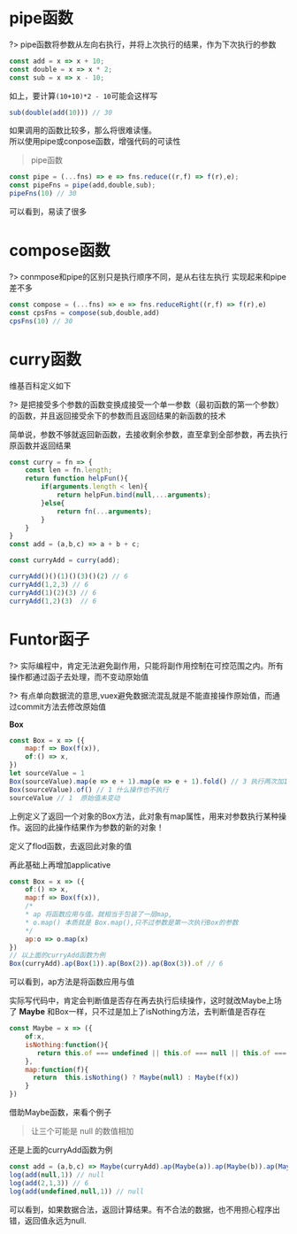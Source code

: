 # pipe函数

?> pipe函数将参数从左向右执行，并将上次执行的结果，作为下次执行的参数


```js
const add = x => x + 10;
const double = x => x * 2; 
const sub = x => x - 10; 
```
如上，要计算`(10+10)*2 - 10`可能会这样写
```js
sub(double(add(10))) // 30
```
如果调用的函数比较多，那么将很难读懂。  
所以使用pipe或conpose函数，增强代码的可读性

> pipe函数

```js
const pipe = (...fns) => e => fns.reduce((r,f) => f(r),e);
const pipeFns = pipe(add,double,sub);
pipeFns(10) // 30
```
可以看到，易读了很多  

# compose函数

?> conmpose和pipe的区别只是执行顺序不同，是从右往左执行
实现起来和pipe差不多  

```js
const compose = (...fns) => e => fns.reduceRight((r,f) => f(r),e)
const cpsFns = compose(sub,double,add)
cpsFns(10) // 30
```

# curry函数

维基百科定义如下  

?> 是把接受多个参数的函数变换成接受一个单一参数（最初函数的第一个参数）的函数，并且返回接受余下的参数而且返回结果的新函数的技术  

简单说，参数不够就返回新函数，去接收剩余参数，直至拿到全部参数，再去执行原函数并返回结果

```js
const curry = fn => {
    const len = fn.length;
    return function helpFun(){
        if(arguments.length < len){
            return helpFun.bind(null,...arguments);
        }else{
            return fn(...arguments);
        }
    }
}
const add = (a,b,c) => a + b + c;

const curryAdd = curry(add);

curryAdd()()(1)()(3)()(2) // 6
curryAdd(1,2,3) // 6
curryAdd(1)(2)(3) // 6
curryAdd(1,2)(3)  // 6
```

# Funtor函子

?> 实际编程中，肯定无法避免副作用，只能将副作用控制在可控范围之内。所有操作都通过函子去处理，而不变动原始值


?> 有点单向数据流的意思,vuex避免数据流混乱就是不能直接操作原始值，而通过commit方法去修改原始值  

**Box**  

```js
const Box = x => ({
    map:f => Box(f(x)),
    of:() => x,
})
let sourceValue = 1
Box(sourceValue).map(e => e + 1).map(e => e + 1).fold() // 3 执行两次加1操作
Box(sourceValue).of() // 1 什么操作也不执行
sourceValue // 1  原始值未变动
```

上例定义了返回一个对象的Box方法，此对象有map属性，用来对参数执行某种操作。返回的此操作结果作为参数的新的对象！

定义了flod函数，去返回此对象的值

再此基础上再增加applicative
```js
const Box = x => ({
    of:() => x,
    map:f => Box(f(x)),
    /*
    * ap 将函数应用与值。就相当于包装了一层map,
    * o.map() 本质就是 Box.map(),只不过参数是第一次执行Box的参数
    */
    ap:o => o.map(x)
})
// 以上面的curryAdd函数为例
Box(curryAdd).ap(Box(1)).ap(Box(2)).ap(Box(3)).of // 6 
```
可以看到，ap方法是将函数应用与值


实际写代码中，肯定会判断值是否存在再去执行后续操作，这时就改Maybe上场了
**Maybe** 
和Box一样，只不过是加上了isNothing方法，去判断值是否存在
```js
const Maybe = x => ({
    of:x,
    isNothing:function(){
       return this.of === undefined || this.of === null || this.of === ''
    },
    map:function(f){ 
      return  this.isNothing() ? Maybe(null) : Maybe(f(x))
    }
})
```

借助Maybe函数，来看个例子  

> 让三个可能是 null 的数值相加  

还是上面的curryAdd函数为例
```js
const add = (a,b,c) => Maybe(curryAdd).ap(Maybe(a)).ap(Maybe(b)).ap(Maybe(c)).of
log(add(null,1)) // null
log(add(2,1,3)) // 6
log(add(undefined,null,1)) // null
```
可以看到，如果数据合法，返回计算结果。有不合法的数据，也不用担心程序出错，返回值永远为null.

